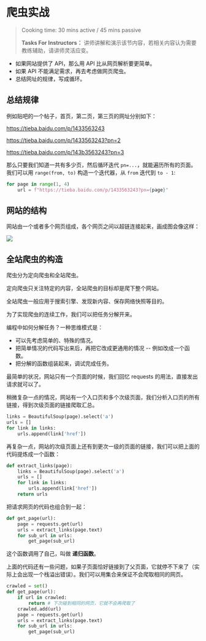 # 爬虫实战

> Cooking time: 30 mins active / 45 mins passive
>
> **Tasks For Instructors：** 讲师讲解和演示该节内容，若相关内容认为需要教练辅助，请讲师灵活应变。

- 如果网站提供了 API，那么用 API 比从网页解析要更简单。
- 如果 API 不能满足需求，再去考虑做网页爬虫。
- 总结网址的规律，写成循环。

## 总结规律

例如贴吧的一个帖子，首页，第二页，第三页的网址分别如下：

https://tieba.baidu.com/p/1433563243

https://tieba.baidu.com/p/1433563243?pn=2

https://tieba.baidu.com/p/143b3563243?pn=3

那么只要我们知道一共有多少页，然后循环迭代 `pn=...`，就能遍历所有的页面。我们可以用 `range(from, to)` 构造一个迭代器，从 `from` 迭代到 `to - 1`:

```python
for page in range(1, 4)
    url = f"https://tieba.baidu.com/p/1433563243?pn={page}"
```

## 网站的结构

网站由一个或者多个网页组成，各个网页之间以超链连接起来，画成图会像这样：

![](https://upload.wikimedia.org/wikipedia/commons/8/83/Main_Page_Usability.png)

## 全站爬虫的构造

爬虫分为定向爬虫和全站爬虫。

定向爬虫只关注特定的内容，全站爬虫的目标却是爬下整个网站。

全站爬虫一般应用于搜索引擎、发现新内容、保存网络快照等目的。

为了实现爬虫的连续工作，我们可以把任务分解开来。

编程中如何分解任务？一种思维模式是：

- 可以先考虑简单的、特殊的情况。
- 把简单情况的代码写出来后，再把它改成更通用的情况 -- 例如改成一个函数。
- 把分解的函数组装起来，调试完成任务。

最简单的状况，网站只有一个页面的时候，我们回忆 requests 的用法，直接发出请求就可以了。

稍微复杂一点的情况，网站有一个入口页和多个次级页面，我们分析入口页的所有链接，得到次级页面的链接爬取汇总。

```python
links = BeautifulSoup(page).select('a')
urls = []
for link in links:
    urls.append(link['href'])
```

再复杂一点，网站的次级页面上还有到更次一级的页面的链接，我们可以把上面的代码提炼成一个函数：

```python
def extract_links(page):
    links = BeautifulSoup(page).select('a')
    urls = []
    for link in links:
        urls.append(link['href'])
    return urls
```

把请求网页的代码也组合到一起：

```python
def get_page(url):
    page = requests.get(url)
    urls = extract_links(page.text)
    for sub_url in urls:
        get_page(sub_url)
```

这个函数调用了自己，叫做 **递归函数**。

上面的代码还有一些问题，如果子页面恰好链接到了父页面，它就停不下来了（实际上会出现一个栈溢出错误）。我们可以用集合来保证不会爬取相同的网页。

```python
crawled = set()
def get_page(url):
    if url in crawled:
        return # 下次碰到相同的网页，它就不会再爬取了
    crawled.add(url)
    page = requests.get(url)
    urls = extract_links(page.text)
    for sub_url in urls:
        get_page(sub_url)
```
